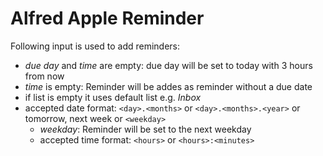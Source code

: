 # Alfred Apple Reminder

Following input is used to add reminders:
- *due day* and *time* are empty: due day will be set to today with 3 hours from now
- *time* is empty: Reminder will be addes as reminder without a due date
- if list is empty it uses default list e.g. *Inbox*
- accepted date format: `<day>.<months>` or `<day>.<months>.<year>` or tomorrow, next week or `<weekday>`
    - *weekday*: Reminder will be set to the next weekday
    - accepted time format: `<hours>` or `<hours>:<minutes>`

